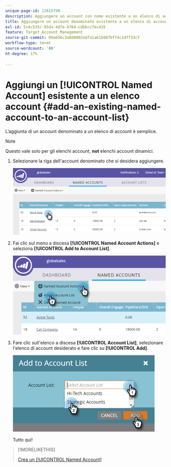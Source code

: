 ```yaml
---
unique-page-id: 12615798
description: Aggiungere un account con nome esistente a un elenco di account - Documentazione di Marketo - Documentazione del prodotto
title: Aggiungere un account denominato esistente a un elenco di account
exl-id: 5c6c535c-05da-4d7e-b764-cdbbcc7ec415
feature: Target Account Management
source-git-commit: 09a656c3a0d0002edfa1a61b987bff4c1dff33cf
workflow-type: tm+mt
source-wordcount: '80'
ht-degree: 17%

---
```


# Aggiungi un [!UICONTROL Named Account] esistente a un elenco account {#add-an-existing-named-account-to-an-account-list}

L’aggiunta di un account denominato a un elenco di account è semplice.

>[!NOTE]
>
>Questo vale solo per gli elenchi account, **not** elenchi account dinamici.

1. Selezionare la riga dell&#39;account denominato che si desidera aggiungere.

   ![](assets/four-1.png)

1. Fai clic sul menu a discesa **[!UICONTROL Named Account Actions]** e seleziona **[!UICONTROL Add to Account List]**.

   ![](assets/five-1.png)

1. Fare clic sull&#39;elenco a discesa **[!UICONTROL Account List]**, selezionare l&#39;elenco di account desiderato e fare clic su **[!UICONTROL Add]**.

   ![](assets/six-1.png)

   Tutto qui!

>[!MORELIKETHIS]
>
>[Crea un [!UICONTROL Named Account]](/help/marketo/product-docs/target-account-management/target/named-accounts/create-a-named-account.md)
